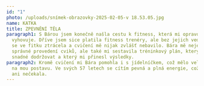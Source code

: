 ```yaml
---
id: "1"
photo: /uploads/snímek-obrazovky-2025-02-05-v 18.53.05.jpg
name: KATKA
title: ZPEVNĚNÍ TĚLA
paragraph1: S Bárou jsem konečně našla cestu k fitness, která mi opravdu
  vyhovuje. Dříve jsem sice platila fitness trenéry, ale bez jejich vedení jsem
  se ve fitku ztrácela a cvičení mě nijak zvlášť nebavilo. Bára mě nejen naučila
  správné provedení cviků, ale také mi sestavila tréninkový plán, který bylo
  snadné dodržovat a který mi přinesl výsledky.
paragraph2: Kromě cvičení mi Bára pomohla i s jídelníčkem, což mělo velký vliv
  na mou postavu. Ve svých 57 letech se cítím pevná a plná energie, což jsem už
  ani nečekala.
---
```

